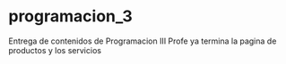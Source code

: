 # programacion_3
Entrega de contenidos de Programacion III
Profe ya termina la pagina de productos y los servicios
